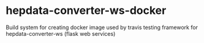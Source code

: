 # hepdata-converter-ws-docker
Build system for creating docker image used by travis testing framework for hepdata-converter-ws (flask web services)
